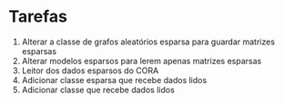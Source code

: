 # Tarefas
1. Alterar a classe de grafos aleatórios esparsa para guardar matrizes esparsas
2. Alterar modelos esparsos para lerem apenas matrizes esparsas
3. Leitor dos dados esparsos do CORA
4. Adicionar classe esparsa que recebe dados lidos 
5. Adicionar classe que recebe dados lidos
